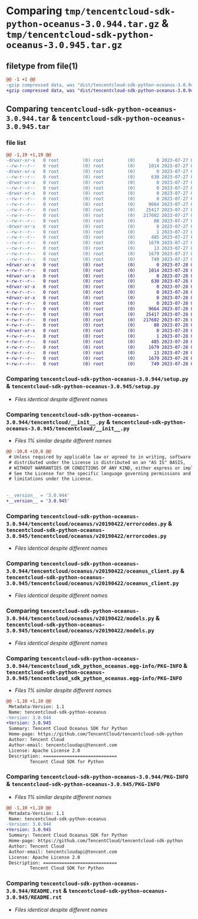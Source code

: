 # Comparing `tmp/tencentcloud-sdk-python-oceanus-3.0.944.tar.gz` & `tmp/tencentcloud-sdk-python-oceanus-3.0.945.tar.gz`

## filetype from file(1)

```diff
@@ -1 +1 @@
-gzip compressed data, was "dist/tencentcloud-sdk-python-oceanus-3.0.944.tar", last modified: Thu Jul 27 02:20:25 2023, max compression
+gzip compressed data, was "dist/tencentcloud-sdk-python-oceanus-3.0.945.tar", last modified: Fri Jul 28 00:32:51 2023, max compression
```

## Comparing `tencentcloud-sdk-python-oceanus-3.0.944.tar` & `tencentcloud-sdk-python-oceanus-3.0.945.tar`

### file list

```diff
@@ -1,19 +1,19 @@
-drwxr-xr-x   0 root         (0) root         (0)        0 2023-07-27 02:20:25.000000 tencentcloud-sdk-python-oceanus-3.0.944/
--rw-r--r--   0 root         (0) root         (0)     1014 2023-07-27 02:20:25.000000 tencentcloud-sdk-python-oceanus-3.0.944/setup.py
-drwxr-xr-x   0 root         (0) root         (0)        0 2023-07-27 02:20:25.000000 tencentcloud-sdk-python-oceanus-3.0.944/tencentcloud/
--rw-r--r--   0 root         (0) root         (0)      630 2023-07-27 02:20:25.000000 tencentcloud-sdk-python-oceanus-3.0.944/tencentcloud/__init__.py
-drwxr-xr-x   0 root         (0) root         (0)        0 2023-07-27 02:20:25.000000 tencentcloud-sdk-python-oceanus-3.0.944/tencentcloud/oceanus/
--rw-r--r--   0 root         (0) root         (0)        0 2023-07-27 02:20:25.000000 tencentcloud-sdk-python-oceanus-3.0.944/tencentcloud/oceanus/__init__.py
-drwxr-xr-x   0 root         (0) root         (0)        0 2023-07-27 02:20:25.000000 tencentcloud-sdk-python-oceanus-3.0.944/tencentcloud/oceanus/v20190422/
--rw-r--r--   0 root         (0) root         (0)        0 2023-07-27 02:20:25.000000 tencentcloud-sdk-python-oceanus-3.0.944/tencentcloud/oceanus/v20190422/__init__.py
--rw-r--r--   0 root         (0) root         (0)     9664 2023-07-27 02:20:25.000000 tencentcloud-sdk-python-oceanus-3.0.944/tencentcloud/oceanus/v20190422/errorcodes.py
--rw-r--r--   0 root         (0) root         (0)    25417 2023-07-27 02:20:25.000000 tencentcloud-sdk-python-oceanus-3.0.944/tencentcloud/oceanus/v20190422/oceanus_client.py
--rw-r--r--   0 root         (0) root         (0)   217602 2023-07-27 02:20:25.000000 tencentcloud-sdk-python-oceanus-3.0.944/tencentcloud/oceanus/v20190422/models.py
--rw-r--r--   0 root         (0) root         (0)       88 2023-07-27 02:20:25.000000 tencentcloud-sdk-python-oceanus-3.0.944/setup.cfg
-drwxr-xr-x   0 root         (0) root         (0)        0 2023-07-27 02:20:25.000000 tencentcloud-sdk-python-oceanus-3.0.944/tencentcloud_sdk_python_oceanus.egg-info/
--rw-r--r--   0 root         (0) root         (0)        1 2023-07-27 02:20:25.000000 tencentcloud-sdk-python-oceanus-3.0.944/tencentcloud_sdk_python_oceanus.egg-info/dependency_links.txt
--rw-r--r--   0 root         (0) root         (0)      485 2023-07-27 02:20:25.000000 tencentcloud-sdk-python-oceanus-3.0.944/tencentcloud_sdk_python_oceanus.egg-info/SOURCES.txt
--rw-r--r--   0 root         (0) root         (0)     1679 2023-07-27 02:20:25.000000 tencentcloud-sdk-python-oceanus-3.0.944/tencentcloud_sdk_python_oceanus.egg-info/PKG-INFO
--rw-r--r--   0 root         (0) root         (0)       13 2023-07-27 02:20:25.000000 tencentcloud-sdk-python-oceanus-3.0.944/tencentcloud_sdk_python_oceanus.egg-info/top_level.txt
--rw-r--r--   0 root         (0) root         (0)     1679 2023-07-27 02:20:25.000000 tencentcloud-sdk-python-oceanus-3.0.944/PKG-INFO
--rw-r--r--   0 root         (0) root         (0)      749 2023-07-27 02:20:25.000000 tencentcloud-sdk-python-oceanus-3.0.944/README.rst
+drwxr-xr-x   0 root         (0) root         (0)        0 2023-07-28 00:32:51.000000 tencentcloud-sdk-python-oceanus-3.0.945/
+-rw-r--r--   0 root         (0) root         (0)     1014 2023-07-28 00:32:51.000000 tencentcloud-sdk-python-oceanus-3.0.945/setup.py
+drwxr-xr-x   0 root         (0) root         (0)        0 2023-07-28 00:32:51.000000 tencentcloud-sdk-python-oceanus-3.0.945/tencentcloud/
+-rw-r--r--   0 root         (0) root         (0)      630 2023-07-28 00:32:51.000000 tencentcloud-sdk-python-oceanus-3.0.945/tencentcloud/__init__.py
+drwxr-xr-x   0 root         (0) root         (0)        0 2023-07-28 00:32:51.000000 tencentcloud-sdk-python-oceanus-3.0.945/tencentcloud/oceanus/
+-rw-r--r--   0 root         (0) root         (0)        0 2023-07-28 00:32:51.000000 tencentcloud-sdk-python-oceanus-3.0.945/tencentcloud/oceanus/__init__.py
+drwxr-xr-x   0 root         (0) root         (0)        0 2023-07-28 00:32:51.000000 tencentcloud-sdk-python-oceanus-3.0.945/tencentcloud/oceanus/v20190422/
+-rw-r--r--   0 root         (0) root         (0)        0 2023-07-28 00:32:51.000000 tencentcloud-sdk-python-oceanus-3.0.945/tencentcloud/oceanus/v20190422/__init__.py
+-rw-r--r--   0 root         (0) root         (0)     9664 2023-07-28 00:32:51.000000 tencentcloud-sdk-python-oceanus-3.0.945/tencentcloud/oceanus/v20190422/errorcodes.py
+-rw-r--r--   0 root         (0) root         (0)    25417 2023-07-28 00:32:51.000000 tencentcloud-sdk-python-oceanus-3.0.945/tencentcloud/oceanus/v20190422/oceanus_client.py
+-rw-r--r--   0 root         (0) root         (0)   217602 2023-07-28 00:32:51.000000 tencentcloud-sdk-python-oceanus-3.0.945/tencentcloud/oceanus/v20190422/models.py
+-rw-r--r--   0 root         (0) root         (0)       88 2023-07-28 00:32:51.000000 tencentcloud-sdk-python-oceanus-3.0.945/setup.cfg
+drwxr-xr-x   0 root         (0) root         (0)        0 2023-07-28 00:32:51.000000 tencentcloud-sdk-python-oceanus-3.0.945/tencentcloud_sdk_python_oceanus.egg-info/
+-rw-r--r--   0 root         (0) root         (0)        1 2023-07-28 00:32:51.000000 tencentcloud-sdk-python-oceanus-3.0.945/tencentcloud_sdk_python_oceanus.egg-info/dependency_links.txt
+-rw-r--r--   0 root         (0) root         (0)      485 2023-07-28 00:32:51.000000 tencentcloud-sdk-python-oceanus-3.0.945/tencentcloud_sdk_python_oceanus.egg-info/SOURCES.txt
+-rw-r--r--   0 root         (0) root         (0)     1679 2023-07-28 00:32:51.000000 tencentcloud-sdk-python-oceanus-3.0.945/tencentcloud_sdk_python_oceanus.egg-info/PKG-INFO
+-rw-r--r--   0 root         (0) root         (0)       13 2023-07-28 00:32:51.000000 tencentcloud-sdk-python-oceanus-3.0.945/tencentcloud_sdk_python_oceanus.egg-info/top_level.txt
+-rw-r--r--   0 root         (0) root         (0)     1679 2023-07-28 00:32:51.000000 tencentcloud-sdk-python-oceanus-3.0.945/PKG-INFO
+-rw-r--r--   0 root         (0) root         (0)      749 2023-07-28 00:32:51.000000 tencentcloud-sdk-python-oceanus-3.0.945/README.rst
```

### Comparing `tencentcloud-sdk-python-oceanus-3.0.944/setup.py` & `tencentcloud-sdk-python-oceanus-3.0.945/setup.py`

 * *Files identical despite different names*

### Comparing `tencentcloud-sdk-python-oceanus-3.0.944/tencentcloud/__init__.py` & `tencentcloud-sdk-python-oceanus-3.0.945/tencentcloud/__init__.py`

 * *Files 1% similar despite different names*

```diff
@@ -10,8 +10,8 @@
 # Unless required by applicable law or agreed to in writing, software
 # distributed under the License is distributed on an "AS IS" BASIS,
 # WITHOUT WARRANTIES OR CONDITIONS OF ANY KIND, either express or implied.
 # See the License for the specific language governing permissions and
 # limitations under the License.
 
 
-__version__ = '3.0.944'
+__version__ = '3.0.945'
```

### Comparing `tencentcloud-sdk-python-oceanus-3.0.944/tencentcloud/oceanus/v20190422/errorcodes.py` & `tencentcloud-sdk-python-oceanus-3.0.945/tencentcloud/oceanus/v20190422/errorcodes.py`

 * *Files identical despite different names*

### Comparing `tencentcloud-sdk-python-oceanus-3.0.944/tencentcloud/oceanus/v20190422/oceanus_client.py` & `tencentcloud-sdk-python-oceanus-3.0.945/tencentcloud/oceanus/v20190422/oceanus_client.py`

 * *Files identical despite different names*

### Comparing `tencentcloud-sdk-python-oceanus-3.0.944/tencentcloud/oceanus/v20190422/models.py` & `tencentcloud-sdk-python-oceanus-3.0.945/tencentcloud/oceanus/v20190422/models.py`

 * *Files identical despite different names*

### Comparing `tencentcloud-sdk-python-oceanus-3.0.944/tencentcloud_sdk_python_oceanus.egg-info/PKG-INFO` & `tencentcloud-sdk-python-oceanus-3.0.945/tencentcloud_sdk_python_oceanus.egg-info/PKG-INFO`

 * *Files 1% similar despite different names*

```diff
@@ -1,10 +1,10 @@
 Metadata-Version: 1.1
 Name: tencentcloud-sdk-python-oceanus
-Version: 3.0.944
+Version: 3.0.945
 Summary: Tencent Cloud Oceanus SDK for Python
 Home-page: https://github.com/TencentCloud/tencentcloud-sdk-python
 Author: Tencent Cloud
 Author-email: tencentcloudapi@tencent.com
 License: Apache License 2.0
 Description: ============================
         Tencent Cloud SDK for Python
```

### Comparing `tencentcloud-sdk-python-oceanus-3.0.944/PKG-INFO` & `tencentcloud-sdk-python-oceanus-3.0.945/PKG-INFO`

 * *Files 1% similar despite different names*

```diff
@@ -1,10 +1,10 @@
 Metadata-Version: 1.1
 Name: tencentcloud-sdk-python-oceanus
-Version: 3.0.944
+Version: 3.0.945
 Summary: Tencent Cloud Oceanus SDK for Python
 Home-page: https://github.com/TencentCloud/tencentcloud-sdk-python
 Author: Tencent Cloud
 Author-email: tencentcloudapi@tencent.com
 License: Apache License 2.0
 Description: ============================
         Tencent Cloud SDK for Python
```

### Comparing `tencentcloud-sdk-python-oceanus-3.0.944/README.rst` & `tencentcloud-sdk-python-oceanus-3.0.945/README.rst`

 * *Files identical despite different names*

